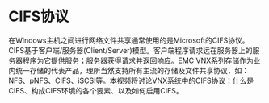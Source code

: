 # CIFS协议

在Windows主机之间进行网络文件共享通常使用的是Microsoft的CIFS协议。CIFS基于客户端/服务器(Client/Server)模型。客户端程序请求远在服务器上的服务器程序为它提供服务；服务器获得请求并返回响应。EMC VNX系列存储作为业内统一存储的代表产品，理所当然支持所有主流的存储及文件共享协议，如：NFS、pNFS、CIFS、iSCSI等。本视频将讨论VNX系统中的CIFS协议：什么是CIFS、构成CIFS环境的各个要素、以及如何启用CIFS。